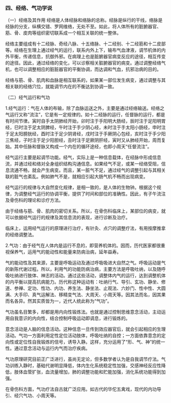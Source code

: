 ### 四、经络、气功学说

（一）经络及其作用 经络是人体经脉和络脉的总称。经脉是纵行的干线，络脉是经脉的分支，纵横交错、罗网维络，无处不至。如此，将人体所有的脏腑器官、筋、骨、皮肉等组织密切联系成一个相互关联的统一整体。

经络主要组成有十二经脉、奇经八脉、十五络脉、十二经别、十二经筋和十二皮部等。经络在生理上通过经气的运行，联系内外上下，输布气血津液，调节机体的内外平衡，传递信息，抗御外邪。在病理上也是脏腑器官病变反应的途径，相互传变的途径。因此，通过经络的变化，可以诊察相关脏腑器官的病变。通过调整经络气机，也可以调整相应的脏脏器官的平衡协调，而达调和气血，抗邪治病的目的。

经络与筋、骨、肌肉和血脉是相互联系的，如果某一部位发生病变，通过调整与其相关联的经络穴位，就能调节内在的不衡达到协调一致。

（二）经气运行和气功

1.经气运行：气在人体的布输，除了血脉运送之外，主要是通过经络输送。经络之气运行又称“流注”，它是有一定规律的。如十二经脉的运行，任督脉的运行，都是有时间节律。寅时自手太阴肺经开始，卯时注于手阳明大肠经，辰时注于足阳明胃经，巳时注于足太阴脾经，午时注于手少阴心经，未时注于手太阳小肠经，申时注于足太阳膀胱经，酉时注于足少阴肾经，戌时注于手厥阴心包经，亥时注于手少阳三焦经，子时注于足少阳胆经，丑时注于足厥阴肝经，寅时又从肺经开始，周而复始。其中任脉和督脉又构成一个内在的循环途经，也即小周天“任督流注”。

经气运行主要是起调节功能。经气，实际上是一种信息载体，在经脉中形成信息流，并通过经和络对全身组织结构沟通信息。如果经气不足，或某一经络受阻，信息流通不畅，就会产生病变。而且，某一脏气不足，通过经气的调整引起与其相关联的脏气也紊乱。例如肺气不是，就相应引起大肠气机不畅而出现病变。

经气运行的规律与大自然变化规律，是相一致的，是人体的生物钟。根据这个规律，为调整经气运行的协调平衡，提供了时间和部位的准确性。因此，有子午流注及骨伤科的理论和诊疗方法。

由于经络与筋、骨、肌肉的密切关系。所以，在骨伤科临床上，某部位的病变，就可以依据经气运行的规律及其信息流的表现，进行诊断及治疗。

临床上，运用经气运行的原理进行治疗，有针灸、点穴的调整疗法，有用按摩推拿的经络调整法。

2.气功：由于经气在人体内是运行不息的，即营养机体的。因而，历代医家都很重视保养气，运用气的能动性和能量来防病治病，延年益寿。

气的能动性及其来源，主要是呼吸运动及通过呼吸吸进大自然之气。呼吸运动是气的新陈代谢过程。所以，利用气的功能防病治病，主要方法是呼吸吐纳，以及随呼吸吐纳进行肢体、神志的活动。通过这些活动，调整体内气的运行，达到调整机体的内平衡以提高抗病能力。历代称这种运动有：吐纳行气、导引、玄功、静坐、修道、参禅、定功、性功、内功、养生法、静坐法、止观法、六妙门、性中性、大圆满、大手印、真气运解法、移精变气法、大周天、小周天等。因其法而名，因其果而名各异。然其实质皆为一，近代人统此称为“气功”。

气功虽名目繁多，却都是用内向性锻炼法。也就是通过控制思维意念活动，主动运用自我意识的内向性，结合控制呼吸运动即调息，进行锻炼的。

意念活动是人脑的信息活动。这种信息一旦传到效应器官后，就会引起相应的生理活动。气功一方面利用定性定位活动肢体，呼吸吐纳的自控；一方面依靠意念的定向性或定位性自我锻炼的信号，诱导入静。这样，充分运用了“形、气、神”的统一性。通过意念活动与运行内气而治疗疾病。

气功原理研究目前正广泛进行，虽尚无定论，但多数学者认为是自我调节疗法。气功训练入静时，基础代谢明显降低，体内生化系统稳定性加强，交感神经反应性降低，肢体血管扩张，血流量增加，肺的调整功能和贮能加强，消化系统功能得到加强。

在骨伤科方面，气功疗法自古就广泛应用。如古代的华佗五禽戏，现代的内功导引、经穴气功、小周天等。

